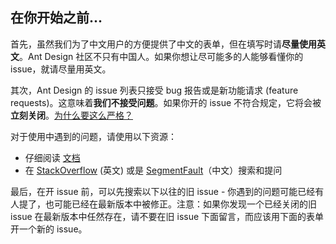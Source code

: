## 在你开始之前...

首先，虽然我们为了中文用户的方便提供了中文的表单，但在填写时请**尽量使用英文**。Ant Design 社区不只有中国人。如果你想让尽可能多的人能够看懂你的 issue，就请尽量用英文。

其次，Ant Design 的 issue 列表只接受 bug 报告或是新功能请求 (feature requests)。这意味着**我们不接受问题**。如果你开的 issue 不符合规定，它将会被**立刻关闭**。[为什么要这么严格？](#modal)

对于使用中遇到的问题，请使用以下资源：

- 仔细阅读 [文档](https://ant.design/docs/react/introduce)
- 在 [StackOverflow](https://stackoverflow.com/questions/ask?tags=antd) (英文) 或是 [SegmentFault](https://segmentfault.com/t/antd)（中文）搜索和提问

最后，在开 issue 前，可以先搜索以下以往的旧 issue - 你遇到的问题可能已经有人提了，也可能已经在最新版本中被修正。注意：如果你发现一个已经关闭的旧 issue 在最新版本中任然存在，请不要在旧 issue 下面留言，而应该用下面的表单开一个新的 issue。
